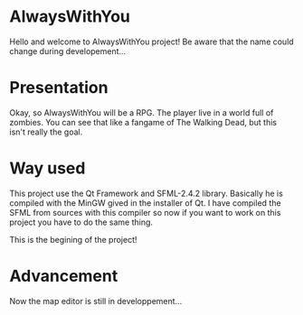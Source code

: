 # AlwaysWithYou
Hello and welcome to AlwaysWithYou project!
Be aware that the name could change during developement...

# Presentation
Okay, so AlwaysWithYou will be a RPG. The player live in a world full of zombies. You can see that like a fangame of The Walking Dead, but this isn't really the goal.

# Way used
This project use the Qt Framework and SFML-2.4.2 library. Basically he is compiled with the MinGW gived in the installer of Qt. I have compiled the SFML from sources with this compiler so now if you want to work on this project you have to do the same thing.

This is the begining of the project!

# Advancement
Now the map editor is still in developpement...
